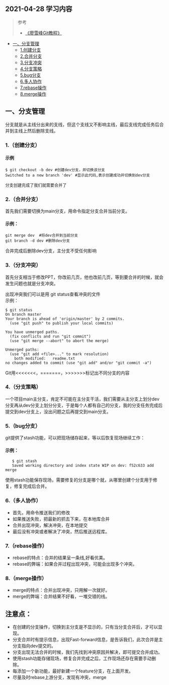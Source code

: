 ## 2021-04-28 学习内容

>参考
> * [《廖雪峰Git教程》](https://www.liaoxuefeng.com/wiki/896043488029600)  

* [一、分支管理]()
  * [1.创建分支](#1创建分支)
  * [2.合并分支](#2合并分支)  
  * [3.分支冲突](#3分支冲突)
  * [4.分支策略](#4分支策略)
  * [5.bug分支](#5bug分支)
  * [6.多人协作](#6多人协作)
  * [7.rebase操作](#7rebase操作)
  * [8.merge操作](#8merge操作)
  
## 一、分支管理
 分支就是从主线分出来的支线，但这个支线又不影响主线，最后支线完成任务后合并到主线上然后删除支线。  
  ### 1.（创建分支）

#### 示例
    $ git checkout -b dev #创建dev分支，并切换该分支  
    Switched to a new branch 'dev' #显示此代码,表示创建成功并切换到dev分支  
<font size=2>分支创建完成了我们就需要合并了</font>    

  ### 2.（合并分支）
  首先我们需要切换为main分支，用命令指定分支合并当前分支。

#### 示例：
    git merge dev  #将dev合并到当前分支
    git branch -d dev #删除dev分支  

合并完成后删除dev分支，主分支不受任何影响

  ### 3.（分支冲突）
 首先分支相当于修改PPT，你改前几页，他也改前几页，等到要合并的时候，就会发生问题也就是分支冲突。
 
 出现冲突我们可以是用 git status查看冲突的文件  
 示例：  

    $ git status
    On branch master
    Your branch is ahead of 'origin/master' by 2 commits.
      (use "git push" to publish your local commits)
    
    You have unmerged paths.
      (fix conflicts and run "git commit")
      (use "git merge --abort" to abort the merge)
    
    Unmerged paths:
      (use "git add <file>..." to mark resolution)
      	both modified:   readme.txt
    no changes added to commit (use "git add" and/or "git commit -a") 
  Git用<<<<<<<，=======，>>>>>>>标记出不同分支的内容

  ### 4.（分支策略）
  一个项目main主分支，肯定不可能在主分支干活，我们需要从主分支上划分dev分支再从dev分支上划分分支，于是每个人都有自己的分支，我的分支任务完成后提交到dev分支上，没出问题之后再提交到main分支。

  ### 5.（bug分支） 
  git提供了stash功能，可以把现场储存起来，等以后恢复现场继续工作：
   #### 示例：
       $ git stash
       Saved working directory and index state WIP on dev: f52c633 add merge
  使用stash功能保存现场，需要修复的分支是哪个就，从哪里创建个分支用于修复，修复完成后合并。
  ###  6.（多人协作）
   * 首先，用命令推送我们的修改
   * 如果推送失败，把最新的抓去下来，在本地库合并
   * 合并出现冲突，解决冲突，在本地提交
   * 最后没有冲突或者解决了冲突，然后推送远程库。
  ### 7.（rebase操作）
   * rebase的特点：合并的结果呈一条线,好看优美。  
   * rebase的弊端：如果合并过程出现冲突，可能会出现多个冲突。

  ###  8.（merge操作）
  * merge的特点：合并出现冲突，只用解一次就好。    
  * merge的弊端：合并结果不好看，一堆交错的线。

## 注意点：
  * 在创建的分支操作，切换到主分支是不显示的，只有当分支合并后，才可以显现。
  * 分支合并时有提示信息，出现Fast-forward信息，是告诉我们，此次合并是主分支指向dev提交的。
  * 分支出现无法合并的时候，我们先找到冲突原因并解决，即可提交合并成功。
  * 使用stash功能存储现场，修复合并完成之后，工作现场还存在需要手动删除。
  * 每添加一个新功能，最好新建一个feature分支，在上面开发。
  * 尽量及时rebase上游分支，发现有冲突，merge

